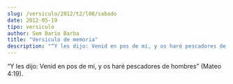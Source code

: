 ```yaml
---
slug: /versiculo/2012/t2/l08/sabado
date: 2012-05-19
tipo: versiculo
author: Sem Dario Barba
title: "Versiculo de memoria"
description: "“Y les dijo: Venid en pos de mí, y os haré pescadores de hombres” (Mateo 4:19)."
---
```


“Y les dijo: Venid en pos de mí, y os haré pescadores de hombres” (Mateo 4:19).
